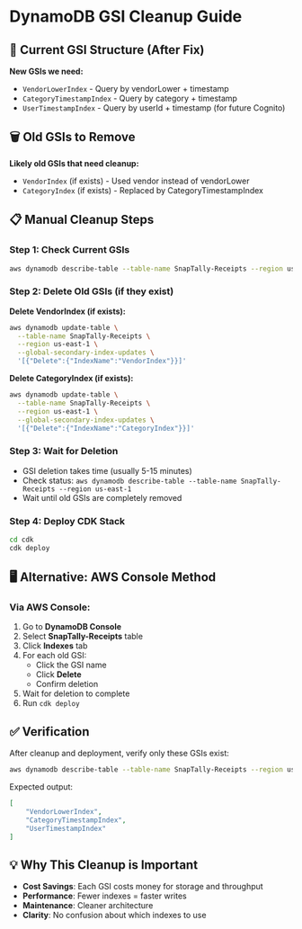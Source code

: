 # DynamoDB GSI Cleanup Guide

## 🎯 Current GSI Structure (After Fix)

**New GSIs we need:**
- `VendorLowerIndex` - Query by vendorLower + timestamp
- `CategoryTimestampIndex` - Query by category + timestamp  
- `UserTimestampIndex` - Query by userId + timestamp (for future Cognito)

## 🗑️ Old GSIs to Remove

**Likely old GSIs that need cleanup:**
- `VendorIndex` (if exists) - Used vendor instead of vendorLower
- `CategoryIndex` (if exists) - Replaced by CategoryTimestampIndex

## 📋 Manual Cleanup Steps

### Step 1: Check Current GSIs
```bash
aws dynamodb describe-table --table-name SnapTally-Receipts --region us-east-1 --query 'Table.GlobalSecondaryIndexes[].IndexName'
```

### Step 2: Delete Old GSIs (if they exist)

**Delete VendorIndex (if exists):**
```bash
aws dynamodb update-table \
  --table-name SnapTally-Receipts \
  --region us-east-1 \
  --global-secondary-index-updates \
  '[{"Delete":{"IndexName":"VendorIndex"}}]'
```

**Delete CategoryIndex (if exists):**
```bash
aws dynamodb update-table \
  --table-name SnapTally-Receipts \
  --region us-east-1 \
  --global-secondary-index-updates \
  '[{"Delete":{"IndexName":"CategoryIndex"}}]'
```

### Step 3: Wait for Deletion
- GSI deletion takes time (usually 5-15 minutes)
- Check status: `aws dynamodb describe-table --table-name SnapTally-Receipts --region us-east-1`
- Wait until old GSIs are completely removed

### Step 4: Deploy CDK Stack
```bash
cd cdk
cdk deploy
```

## 🖥️ Alternative: AWS Console Method

### Via AWS Console:
1. Go to **DynamoDB Console**
2. Select **SnapTally-Receipts** table
3. Click **Indexes** tab
4. For each old GSI:
   - Click the GSI name
   - Click **Delete**
   - Confirm deletion
5. Wait for deletion to complete
6. Run `cdk deploy`

## ✅ Verification

After cleanup and deployment, verify only these GSIs exist:
```bash
aws dynamodb describe-table --table-name SnapTally-Receipts --region us-east-1 --query 'Table.GlobalSecondaryIndexes[].IndexName'
```

Expected output:
```json
[
    "VendorLowerIndex",
    "CategoryTimestampIndex", 
    "UserTimestampIndex"
]
```

## 💡 Why This Cleanup is Important

- **Cost Savings**: Each GSI costs money for storage and throughput
- **Performance**: Fewer indexes = faster writes
- **Maintenance**: Cleaner architecture
- **Clarity**: No confusion about which indexes to use